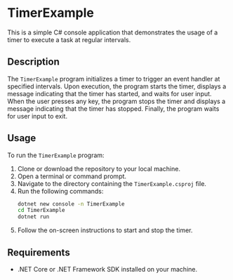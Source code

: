 # TimerExample

This is a simple C# console application that demonstrates the usage of a timer to execute a task at regular intervals.

## Description

The `TimerExample` program initializes a timer to trigger an event handler at specified intervals. Upon execution, the program starts the timer, displays a message indicating that the timer has started, and waits for user input. When the user presses any key, the program stops the timer and displays a message indicating that the timer has stopped. Finally, the program waits for user input to exit.

## Usage

To run the `TimerExample` program:

1. Clone or download the repository to your local machine.
2. Open a terminal or command prompt.
3. Navigate to the directory containing the `TimerExample.csproj` file.
4. Run the following commands:
    ```bash
    dotnet new console -n TimerExample
    cd TimerExample
    dotnet run
    ```
5. Follow the on-screen instructions to start and stop the timer.

## Requirements

- .NET Core or .NET Framework SDK installed on your machine.
